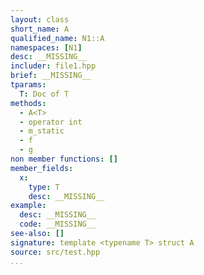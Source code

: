 ```yaml
---
layout: class
short_name: A
qualified_name: N1::A
namespaces: [N1]
desc: __MISSING__
includer: file1.hpp
brief: __MISSING__
tparams:
  T: Doc of T
methods:
  - A<T>
  - operator int
  - m_static
  - f
  - g
non member functions: []
member_fields:
  x:
    type: T
    desc: __MISSING__
example:
  desc: __MISSING__
  code: __MISSING__
see-also: []
signature: template <typename T> struct A
source: src/test.hpp
...
```

